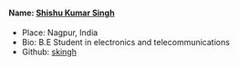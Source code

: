 #### Name: [Shishu Kumar Singh](https://github.com/skingh)
- Place: Nagpur, India
- Bio: B.E Student in electronics and telecommunications
- Github: [skingh](https://github.com/skingh)
